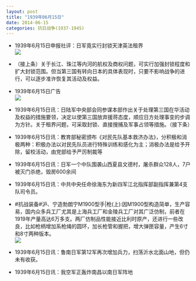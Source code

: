 ```yaml
---
layout: post
title: "1939年06月15日"
date: 2014-06-15
categories: 抗日战争(1937-1945)
---
```


<meta name="referrer" content="no-referrer" />

- 1939年6月15日申报社评：日军竟实行封锁天津英法租界 <br/><img src="https://ww2.sinaimg.cn/large/aca367d8jw1ehf4fpq068j20mg0xnqlg.jpg" />

- （接上条）关于长江、珠江等内河的航权及商权问题，可实行加强封锁程度和扩大封锁范围。但当第三国有转向日本的具体表现时，只要不影响战争的进行，可以逐步准许恢复其活动及权益。 

- 1939年6月15日广告 <br/><img src="https://ww1.sinaimg.cn/large/aca367d8jw1ehf2psa7o6j206b0h5gn8.jpg" />

- 1939年6月15日讯：日陆军中央部会同参谋本部作出关于处理第三国在华活动及权益的措施要领，决定以使第三国放弃援蒋态度，顺应日方处理事变的步调为方针。关于租界问题，可采取封锁、直接搜捕及军事占领等措施。（接下条） 

- 1939年6月15日讯：教育部秘密颁布《对民先队基本救济办法》，分积极和消极两种：积极办法以对民先队员进行特殊训练和感化为主；消极办法是给予开除，留校活动，由党部给予严厉制裁等 

- 1939年6月15日讯：日军一个中队围袭山西夏县文德村，屠杀群众128人，7户被灭门杀绝，毁房600余间 

- 1939年6月15日讯：中共中央任命徐海东为新四军江北指挥部副指挥兼第4支队司令员。 

- #抗战装备#沪、宁造勃朗宁M1900型手|枪(上):因M1900型构造简单，生产容易，国内众多兵工厂尤其是上海兵工厂和金陵兵工厂对其广泛仿制，前者在1919年产量高达6万多支。两厂仿制品性能接近比利时原产，还进行一些改良，比如枪柄增加系枪绳的圆环，加长枪管和握把，增大弹匣容量，产生6寸和8寸两种版本。 <br/><img src="https://ww3.sinaimg.cn/large/aca367d8jw1ehekih0tgqj20ep0yqjxe.jpg" />

- 1939年6月15日讯：鲁南日军第12军再次增加兵力，扫荡沂水北面山地，但仍未有收获。  

- 1939年6月15日讯：我空军正轰炸南昌以南日军阵地 

